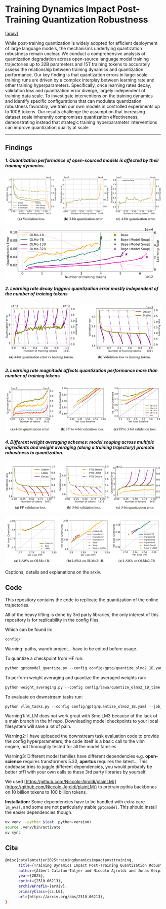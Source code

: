 # Training Dynamics Impact Post-Training Quantization Robustness

[[arxiv](http://arxiv.org/abs/2510.06213)]

While post-training quantization is widely adopted for efficient deployment of large language models, the mechanisms underlying quantization robustness remain unclear. We conduct a comprehensive analysis of quantization degradation across open-source language model training trajectories up to 32B parameters and 15T training tokens to accurately assess the relationship between training dynamics and quantization performance. Our key finding is that quantization errors in large-scale training runs are driven by a complex interplay between learning rate and other training hyperparameters. Specifically, once learning rates decay, validation loss and quantization error diverge, largely independent of training data scale. To investigate interventions on the training dynamics and identify specific configurations that can modulate quantization robustness favorably, we train our own models in controlled experiments up to 100B tokens. Our results challenge the assumption that increasing dataset scale inherently compromises quantization effectiveness, demonstrating instead that strategic training hyperparameter interventions can improve quantization quality at scale.

------

## Findings

##### 1. Quantization performance of open-sourced models is affected by their training dynamics.

![image-20251008125922785](assets/image-20251008125922785.png)

![image-20251008130142829](assets/image-20251008130142829.png)

##### 2. Learning rate decay triggers quantization error mostly independent of the number of training tokens 

![image-20251008125955759](assets/image-20251008125955759.png)

##### 3. Learning rate magnitude affects quantization performance more than number of training tokens

![image-20251008130417072](assets/image-20251008130417072.png)

##### 4. Different weight averaging schemes: model souping across multiple ingredients and weight averaging (along a training trajectory) promote robustness to quantization.

![image-20251008130447470](assets/image-20251008130447470.png)

![image-20251008130508828](assets/image-20251008130508828.png)

Captions, details and explanations on the arxiv.

## Code

This repository contains the code to replicate the quantization of the online trajectories.

All of the heavy lifting is done by 3rd party libraries, the only interest of this repository is for replicability in the config files.

Which can be found in:

```bash
config/
```

Warning: paths, wandb project... have to be edited before usage.

To quantize a checkpoint from HF run:

```python
python gptqmodel_quantize.py --config config/gptq/quantize_olmo2_1B.yaml --job_idx 0
```

To perform weight averaging and quantize the averaged weights run:

```python
python weight_averaging.py --config config/lawa/quantize_olmo2_1B_time --job_idx 0
```

To evaluate on downstream tasks run:

```python
python vllm_tasks.py --config config/gptq/quantize_olmo2_1B.yaml --job_idx 0
```

Warning1: VLLM does not work great with SmolLM3 because of the lack of a main branch in the hf repo. Downloading model checkpoints to your local filesystem will save a lot of pain.

Warning2: I have uploaded the downstream task evaluation code to provide the config hyperparameters, the code itself is a basic call to the vllm engine, not thoroughly tested for all the model families.

Warning3: Different model families have different dependencies e.g. **open-science** requires transformers 5.33, **apertus** requires the latest... This codebase tries to juggle different dependencies, you would probably be better off1 with your own calls to these 3rd party libraries by yourself.

We used [https://github.com/Niccolo-Ajroldi/plainLM/](https://github.com/Niccolo-Ajroldi/plainLM/) to pretrain pythia backbones on 10 billion tokens to 100 billion tokens.

**Installation:** Some dependencies have to be handled with extra care `lm_eval`, and some are not particularly stable `gptqmodel`. This should install the easier dependencies though.

```bash
uv venv --python $(cat .python-version)
source .venv/bin/activate
uv sync
```

## Cite

```bash
@misc{catalantatjer2025trainingdynamicsimpactposttraining,
      title={Training Dynamics Impact Post-Training Quantization Robustness}, 
      author={Albert Catalan-Tatjer and Niccolò Ajroldi and Jonas Geiping},
      year={2025},
      eprint={2510.06213},
      archivePrefix={arXiv},
      primaryClass={cs.LG},
      url={https://arxiv.org/abs/2510.06213}, 
}
```



